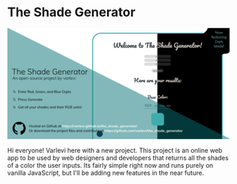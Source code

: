 # The Shade Generator

![generator_image](readme-images/shade_generator_social_preview_3.png)

Hi everyone! Varlevi here with a new project. This project is an online web app to be used by web designers and developers that returns all the shades of a color the user inputs. Its fairly simple right now and runs purely on vanilla JavaScript, but I'll be adding new features in the near future.
